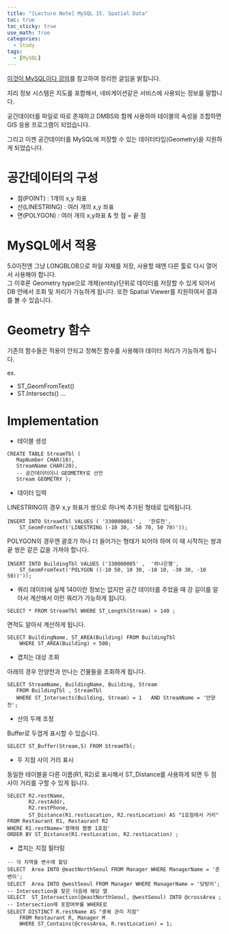 ```yaml
---
title: "[Lecture Note] MySQL 15. Spatial Data"
toc: true
toc_sticky: true
use_math: true
categories:
  - Study
tags:
  - [MySQL]
---
```


[이것이 MySQL이다 강의](https://www.youtube.com/watch?v=xKYeJxBTt2E&list=PLVsNizTWUw7Hox7NMhenT-bulldCp9HP9)를 참고하여 정리한 글임을 밝힙니다.



지리 정보 시스템은 지도를 포함해서, 네비게이션같은 서비스에 사용되는 정보를 말합니다.

공간데이터를 파일로 따로 존재하고 DMBS와 함께 사용하여 테이블의 속성을 조합하면 GIS 응용 프로그램이 되었습니다.

그리고 이젠 공간데이터를 MySQL에 저장할 수 있는 데이터타입(Geometry)을 지원하게 되었습니다.

# 공간데이터의 구성

- 점(POINT) : 1개의 x,y 좌표
- 선(LINESTRING) : 여러 개의 x,y 좌표
- 면(POLYGON) : 여러 개의 x,y좌표 & 첫 점 = 끝 점

# MySQL에서 적용

5.0이전엔 그냥 LONGBLOB으로 파일 자체를 저장, 사용할 때엔 다른 툴로 다시 열어서 사용해야 합니다.<br>
그 이후론 Geometry type으로 개체(entity)단위로 데이터를 저장할 수 있게 되어서 DB 안에서 조회 및 처리가 가능하게 됩니다. 또한 Spatial Viewer를 지원하여서 결과를 볼 수 있습니다.

# Geometry 함수

기존의 함수들은 적용이 안되고 정해진 함수를 사용해야 데이터 처리가 가능하게 됩니다.

ex.
- ST_GeomFromText()
- ST.Intersects()
...



# Implementation

- 테이블 생성
```
CREATE TABLE StreamTbl (
   MapNumber CHAR(10),  
   StreamName CHAR(20), 
   -- 공간데이터이니 GEOMETRY로 선언
   Stream GEOMETRY ); 
```

- 데이터 입력

LINESTRING의 경우 x,y 좌표가 쌍으로 하나씩 추가된 형태로 입력됩니다.
```
INSERT INTO StreamTbl VALUES ( '330000001' ,  '한류천', 
	ST_GeomFromText('LINESTRING (-10 30, -50 70, 50 70)'));
```

POLYGON의 경우엔 괄호가 하나 더 들어가는 형태가 되어야 하며 이 때 시작하는 쌍과 끝 쌍은 같은 값을 가져야 합니다.
```
INSERT INTO BuildingTbl VALUES ('330000005' ,  '하나은행', 
	ST_GeomFromText('POLYGON ((-10 50, 10 30, -10 10, -30 30, -10 50))'));
```

- 쿼리
데이터에 실제 140이란 정보는 없지만 공간 데이터를 주었을 때 강 길이를 알아서 계산해서 이런 쿼리가 가능하게 됩니다.

```
SELECT * FROM StreamTbl WHERE ST_Length(Stream) > 140 ;
```

면적도 알아서 계산하게 됩니다.
```
SELECT BuildingName, ST_AREA(Building) FROM BuildingTbl 
	WHERE ST_AREA(Building) < 500;
```

- 겹치는 대상 조회

아래의 경우 안양천과 만나는 건물들을 조회하게 됩니다.
```
SELECT StreamName, BuildingName, Building, Stream
   FROM BuildingTbl , StreamTbl 
   WHERE ST_Intersects(Building, Stream) = 1   AND StreamName = '안양천';
```

- 선의 두께 조정

Buffer로 두껍게 표시할 수 있습니다.
```
SELECT ST_Buffer(Stream,5) FROM StreamTbl;
```

- 두 지점 사이 거리 표시

동일한 테이블을 다른 이름(R1, R2)로 표시해서 ST_Distance를 사용하게 되면 두 점 사이 거리를 구할 수 있게 됩니다.

```
SELECT R2.restName,
       R2.restAddr,
       R2.restPhone, 
       ST_Distance(R1.restLocation, R2.restLocation) AS "1호점에서 거리"
FROM Restaurant R1, Restaurant R2
WHERE R1.restName='왕매워 짬뽕 1호점'
ORDER BY ST_Distance(R1.restLocation, R2.restLocation) ;
```

- 겹치는 지점 필터링

```
-- 각 지역을 변수에 할당
SELECT  Area INTO @eastNorthSeoul FROM Manager WHERE ManagerName = '존밴이';
SELECT  Area INTO @westSeoul FROM Manager WHERE ManagerName = '당탕이';
-- Intersection을 찾은 다음에 해당 열
SELECT  ST_Intersection(@eastNorthSeoul, @westSeoul) INTO @crossArea ;
-- Intersection에 포함여부를 WHERE로
SELECT DISTINCT R.restName AS "중복 관리 지점"
    FROM Restaurant R, Manager M
    WHERE ST_Contains(@crossArea, R.restLocation) = 1;
```